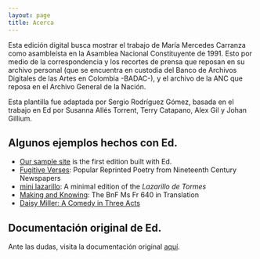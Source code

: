 ```yaml
---
layout: page
title: Acerca
---
```


Esta edición digital busca mostrar el trabajo de María Mercedes Carranza como asambleísta en la Asamblea Nacional Constituyente de 1991. Esto por medio de la correspondencia y los recortes de prensa que reposan en su archivo personal (que se encuentra en custodia del Banco de Archivos Digitales de las Artes en Colombia -BADAC-), y el archivo de la ANC que reposa en el Archivo General de la Nación.

Esta plantilla fue adaptada por Sergio Rodríguez Gómez, basada en el trabajo en Ed por Susanna Allés Torrent, Terry Catapano, Alex Gil y Johan Gillium.

## Algunos ejemplos hechos con Ed.

- [Our sample site](http://minicomp.github.io/ed/) is the first edition built with Ed.
- [Fugitive Verses](http://fugitiverses.viraltexts.org/): Popular Reprinted Poetry from Nineteenth Century Newspapers
- [mini lazarillo](http://minilazarillo.github.io/): A minimal edition of the *Lazarillo de Tormes*
- [Making and Knowing](https://cu-mkp.github.io/GR8975-edition/): The BnF Ms Fr 640 in Translation
- [Daisy Miller: A Comedy in Three Acts](https://britaneeelizabeth.github.io/ed/texts/DaisyMillerPlay/)

## Documentación original de Ed.

Ante las dudas, visita la documentación original [aquí](http://minicomp.github.io/ed/documentation).
